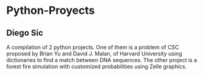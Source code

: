 # Python-Proyects
## Diego Sic

A compilation of 2 python projects. One of them is a problem of CSC proposed by Brian Yu and David J. Malan, of Harvard University using dictionaries to find a match between DNA sequences. The other project is a forest fire simulation with customized probabilities using Zelle graphics.
